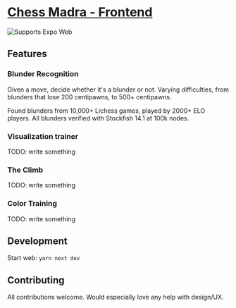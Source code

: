 # [Chess Madra - Frontend](https://chessmadra.com)

<p>
  <img alt="Supports Expo Web" longdesc="Supports Expo Web" src="https://img.shields.io/badge/web-4630EB.svg?style=flat-square&logo=GOOGLE-CHROME&labelColor=4285F4&logoColor=fff" />
</p>

## Features

### Blunder Recognition

Given a move, decide whether it's a blunder or not. Varying difficulties, from blunders that lose 200 centipawns, to 500+ centipawns.

Found blunders from 10,000+ Lichess games, played by 2000+ ELO players. All
blunders verified with Stockfish 14.1 at 100k nodes.

### Visualization trainer

TODO: write something

### The Climb

TODO: write something

### Color Training

TODO: write something

## Development

Start web:
`yarn next dev`

## Contributing

All contributions welcome. Would especially love any help with design/UX.
